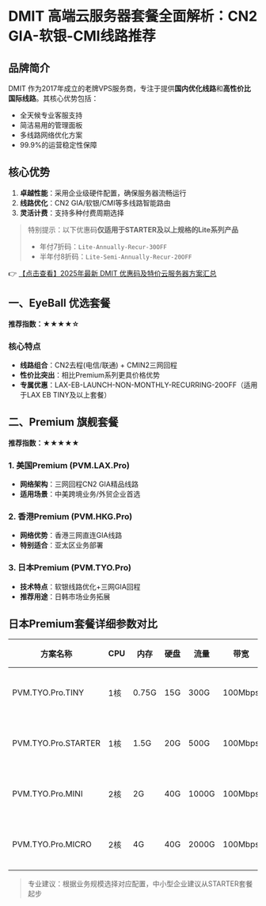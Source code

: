 # DMIT 高端云服务器套餐全面解析：CN2 GIA-软银-CMI线路推荐

## 品牌简介
DMIT 作为2017年成立的老牌VPS服务商，专注于提供**国内优化线路**和**高性价比国际线路**。其核心优势包括：
- 全天候专业客服支持
- 简洁易用的管理面板
- 多线路网络优化方案
- 99.9%的运营稳定性保障

## 核心优势
1. **卓越性能**：采用企业级硬件配置，确保服务器流畅运行
2. **线路优化**：CN2 GIA/软银/CMI等多线路智能路由
3. **灵活计费**：支持多种付费周期选择

> 特别提示：以下优惠码**仅适用于STARTER及以上规格的Lite系列产品**
> - 年付7折码：`Lite-Annually-Recur-30OFF`
> - 半年付8折码：`Lite-Semi-Annually-Recur-20OFF`

👉 [【点击查看】2025年最新 DMIT 优惠码及特价云服务器方案汇总](https://bit.ly/dmit_coupon)

## 一、EyeBall 优选套餐
**推荐指数：★★★★☆**

### 核心特点
- **线路组合**：CN2去程(电信/联通) + CMIN2三网回程
- **性价比突出**：相比Premium系列更具价格优势
- **专属优惠**：LAX-EB-LAUNCH-NON-MONTHLY-RECURRING-20OFF（适用于LAX EB TINY及以上套餐）

## 二、Premium 旗舰套餐
**推荐指数：★★★★★**

### 1. 美国Premium (PVM.LAX.Pro)
- **网络架构**：三网回程CN2 GIA精品线路
- **适用场景**：中美跨境业务/外贸企业首选

### 2. 香港Premium (PVM.HKG.Pro)
- **网络优势**：香港三网直连GIA线路
- **特别适合**：亚太区业务部署

### 3. 日本Premium (PVM.TYO.Pro)
- **技术特点**：软银线路优化+三网GIA回程
- **推荐用途**：日韩市场业务拓展

## 日本Premium套餐详细参数对比

| 方案名称          | CPU  | 内存  | 硬盘 | 流量   | 带宽   | 月费    | 操作         |
|-------------------|------|-------|------|--------|--------|---------|--------------|
| PVM.TYO.Pro.TINY  | 1核  | 0.75G | 15G  | 300G   | 100Mbps| $19.9   | [立即选购](https://bit.ly/dmit_coupon) |
| PVM.TYO.Pro.STARTER| 1核  | 1.5G  | 20G  | 500G   | 100Mbps| $32.9   | [立即选购](https://bit.ly/dmit_coupon) |
| PVM.TYO.Pro.MINI  | 2核  | 2G    | 40G  | 1000G  | 100Mbps| $69.9   | [立即选购](https://bit.ly/dmit_coupon) |
| PVM.TYO.Pro.MICRO | 2核  | 4G    | 40G  | 2000G  | 100Mbps| $139.9  | [立即选购](https://bit.ly/dmit_coupon) |

> 专业建议：根据业务规模选择对应配置，中小型企业建议从STARTER套餐起步